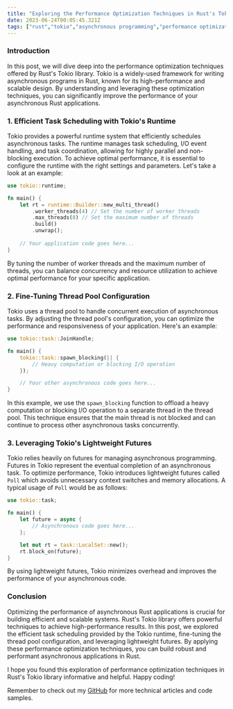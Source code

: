 ```yaml
---
title: "Exploring the Performance Optimization Techniques in Rust's Tokio Library"
date: 2023-06-24T00:05:45.321Z
tags: ["rust","tokio","asynchronous programming","performance optimization"]
---
```



### Introduction
In this post, we will dive deep into the performance optimization techniques offered by Rust's Tokio library. Tokio is a widely-used framework for writing asynchronous programs in Rust, known for its high-performance and scalable design. By understanding and leveraging these optimization techniques, you can significantly improve the performance of your asynchronous Rust applications.

### 1. Efficient Task Scheduling with Tokio's Runtime
Tokio provides a powerful runtime system that efficiently schedules asynchronous tasks. The runtime manages task scheduling, I/O event handling, and task coordination, allowing for highly parallel and non-blocking execution. To achieve optimal performance, it is essential to configure the runtime with the right settings and parameters. Let's take a look at an example:

```rust
use tokio::runtime;

fn main() {
    let rt = runtime::Builder::new_multi_thread()
        .worker_threads(4) // Set the number of worker threads
        .max_threads(8) // Set the maximum number of threads
        .build()
        .unwrap();
        
    // Your application code goes here...
}
```

By tuning the number of worker threads and the maximum number of threads, you can balance concurrency and resource utilization to achieve optimal performance for your specific application.

### 2. Fine-Tuning Thread Pool Configuration
Tokio uses a thread pool to handle concurrent execution of asynchronous tasks. By adjusting the thread pool's configuration, you can optimize the performance and responsiveness of your application. Here's an example:

```rust
use tokio::task::JoinHandle;

fn main() {
    tokio::task::spawn_blocking(|| {
        // Heavy computation or blocking I/O operation
    });

    // Your other asynchronous code goes here...
}
```

In this example, we use the `spawn_blocking` function to offload a heavy computation or blocking I/O operation to a separate thread in the thread pool. This technique ensures that the main thread is not blocked and can continue to process other asynchronous tasks concurrently.

### 3. Leveraging Tokio's Lightweight Futures
Tokio relies heavily on futures for managing asynchronous programming. Futures in Tokio represent the eventual completion of an asynchronous task. To optimize performance, Tokio introduces lightweight futures called `Poll` which avoids unnecessary context switches and memory allocations. A typical usage of `Poll` would be as follows:

```rust
use tokio::task;

fn main() {
    let future = async {
        // Asynchronous code goes here...
    };

    let mut rt = task::LocalSet::new();
    rt.block_on(future);
}
```

By using lightweight futures, Tokio minimizes overhead and improves the performance of your asynchronous code.

### Conclusion
Optimizing the performance of asynchronous Rust applications is crucial for building efficient and scalable systems. Rust's Tokio library offers powerful techniques to achieve high-performance results. In this post, we explored the efficient task scheduling provided by the Tokio runtime, fine-tuning the thread pool configuration, and leveraging lightweight futures. By applying these performance optimization techniques, you can build robust and performant asynchronous applications in Rust.

I hope you found this exploration of performance optimization techniques in Rust's Tokio library informative and helpful. Happy coding!

Remember to check out my [GitHub](https://github.com/derekcuevas) for more technical articles and code samples.